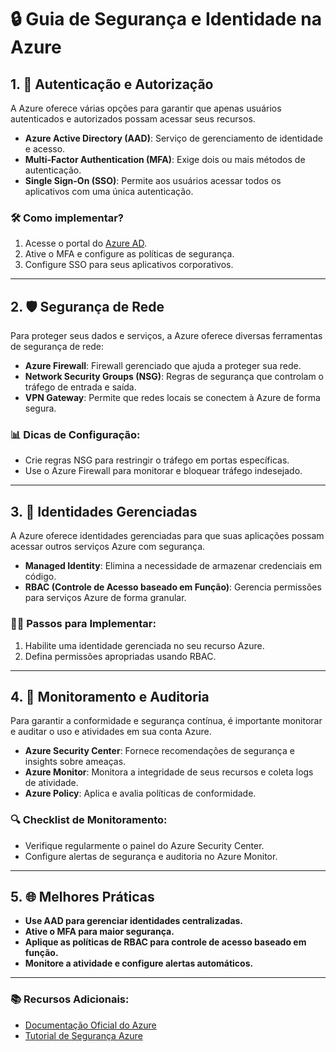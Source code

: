 
# 🔒 Guia de Segurança e Identidade na Azure

## 1. 🔑 **Autenticação e Autorização**

A Azure oferece várias opções para garantir que apenas usuários autenticados e autorizados possam acessar seus recursos.

- **Azure Active Directory (AAD)**: Serviço de gerenciamento de identidade e acesso.
- **Multi-Factor Authentication (MFA)**: Exige dois ou mais métodos de autenticação.
- **Single Sign-On (SSO)**: Permite aos usuários acessar todos os aplicativos com uma única autenticação.

### 🛠️ **Como implementar?**
1. Acesse o portal do [Azure AD](https://aad.portal.azure.com/).
2. Ative o MFA e configure as políticas de segurança.
3. Configure SSO para seus aplicativos corporativos.

---

## 2. 🛡️ **Segurança de Rede**

Para proteger seus dados e serviços, a Azure oferece diversas ferramentas de segurança de rede:

- **Azure Firewall**: Firewall gerenciado que ajuda a proteger sua rede.
- **Network Security Groups (NSG)**: Regras de segurança que controlam o tráfego de entrada e saída.
- **VPN Gateway**: Permite que redes locais se conectem à Azure de forma segura.

### 📊 **Dicas de Configuração:**
- Crie regras NSG para restringir o tráfego em portas específicas.
- Use o Azure Firewall para monitorar e bloquear tráfego indesejado.

---

## 3. 🧩 **Identidades Gerenciadas**

A Azure oferece identidades gerenciadas para que suas aplicações possam acessar outros serviços Azure com segurança.

- **Managed Identity**: Elimina a necessidade de armazenar credenciais em código.
- **RBAC (Controle de Acesso baseado em Função)**: Gerencia permissões para serviços Azure de forma granular.

### 👨‍💼 **Passos para Implementar:**
1. Habilite uma identidade gerenciada no seu recurso Azure.
2. Defina permissões apropriadas usando RBAC.

---

## 4. 📝 **Monitoramento e Auditoria**

Para garantir a conformidade e segurança contínua, é importante monitorar e auditar o uso e atividades em sua conta Azure.

- **Azure Security Center**: Fornece recomendações de segurança e insights sobre ameaças.
- **Azure Monitor**: Monitora a integridade de seus recursos e coleta logs de atividade.
- **Azure Policy**: Aplica e avalia políticas de conformidade.

### 🔍 **Checklist de Monitoramento:**
- Verifique regularmente o painel do Azure Security Center.
- Configure alertas de segurança e auditoria no Azure Monitor.

---

## 5. 🌐 **Melhores Práticas**

- **Use AAD para gerenciar identidades centralizadas.**
- **Ative o MFA para maior segurança.**
- **Aplique as políticas de RBAC para controle de acesso baseado em função.**
- **Monitore a atividade e configure alertas automáticos.**

---

### 📚 **Recursos Adicionais:**
- [Documentação Oficial do Azure](https://docs.microsoft.com/pt-br/azure/security/)
- [Tutorial de Segurança Azure](https://docs.microsoft.com/pt-br/azure/security/fundamentals/overview)
